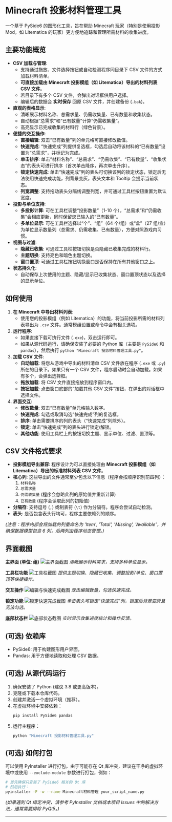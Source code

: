 # Minecraft 投影材料管理工具

一个基于 PySide6 的图形化工具，旨在帮助 Minecraft 玩家（特别是使用投影 Mod，如 Litematica 的玩家）更方便地追踪和管理所需材料的收集进度。

## 主要功能概览

- **CSV 加载与管理**:
  - 支持通过拖放、文件选择按钮或自动检测程序同目录下 CSV 文件的方式加载材料清单。
  - **可直接加载由 Minecraft 投影模组（如 Litematica）导出的材料列表 CSV 文件**。
  - 若目录下有多个 CSV 文件，会弹出对话框供用户选择。
  - 编辑后的数据会 **实时保存** 回原 CSV 文件，并创建备份 (`.bak`)。
- **直观的表格显示**:
  - 清晰展示材料名称、总需求量、仍需收集量、已有数量和收集状态。
  - 自动根据“总需求”和“已有数量”计算“仍需收集量”。
  - 高亮显示已完成收集的材料行（绿色背景）。
- **便捷的交互操作**:
  - **直接编辑**: 双击“已有数量”列的单元格可直接修改数值。
  - **快速完成**: “快速完成”列提供复选框，勾选后自动将该材料的“已有数量”设置为“总需求”，并标记为完成。
  - **单击排序**: 单击“材料名称”、“总需求”、“仍需收集”、“已有数量”、“收集状态”的表头可进行排序（首次单击降序，再次单击升序）。
  - **锁定快速完成**: 单击“快速完成”列的表头可切换该列的锁定状态，锁定后无法使用快速完成功能，列背景变灰，表头文本和 Tooltip 会提示当前状态。
  - **列宽调整**: 支持拖动表头分隔线调整列宽，并可通过工具栏按钮重置为默认宽度。
- **投影与单位支持**:
  - **多投影计算**: 可在工具栏调整“投影数量”（1-10 个），“总需求”和“仍需收集”会相应更新，同时保留您已输入的“已有数量”。
  - **多单位显示**: 可在工具栏选择以“个”、“组”（64 个/组）或“盒”（27 组/盒）为单位显示数量列（总需求、仍需收集、已有数量），方便对照游戏内习惯。
- **视图与过滤**:
  - **隐藏已收集**: 可通过工具栏按钮切换是否隐藏已收集完成的材料行。
  - **主题切换**: 支持亮色和暗色主题切换。
  - **窗口置顶**: 可通过工具栏按钮切换窗口是否保持在所有其他窗口之上。
- **状态持久化**:
  - 自动保存上次使用的主题、隐藏/显示已收集状态、窗口置顶状态以及选择的显示单位。

## 如何使用

1.  **在 Minecraft 中导出材料列表**:
    - 使用您的投影模组（例如 Litematica）的功能，将当前投影所需的材料列表导出为 `.csv` 文件。通常模组设置或命令中会有相关选项。
2.  **运行程序**:
    - 如果直接下载可执行文件 (`.exe`)，双击运行即可。
    - 如果从源代码运行，请确保安装了必要的 Python 库（主要是 `PySide6` 和 `pandas`），然后执行 `python "Minecraft 投影材料管理工具.py"`。
3.  **加载 CSV 文件**:
    - **自动加载**: 将您从游戏中导出的材料清单 CSV 文件放在程序 (`.exe` 或 `.py`) 所在的目录下。如果只有一个 CSV 文件，程序启动时会自动加载。如果有多个，会弹出选择框。
    - **拖放加载**: 将 CSV 文件直接拖放到程序窗口内。
    - **按钮加载**: 点击窗口底部的“加载其他 CSV 文件”按钮，在弹出的对话框中选择文件。
4.  **界面交互**:
    - **修改数量**: 双击“已有数量”单元格输入数字。
    - **快速完成**: 勾选或取消勾选“快速完成”列的复选框。
    - **排序**: 单击需要排序的列的表头（“快速完成”列除外）。
    - **锁定**: 单击“快速完成”列的表头进行锁定/解锁。
    - **其他功能**: 使用工具栏上的按钮切换主题、显示单位、过滤、置顶等。

## CSV 文件格式要求

- **投影模组导出兼容**: 程序设计为可以直接处理由 **Minecraft 投影模组（如 Litematica）导出的标准材料列表 CSV 文件**。
- **核心列**: 这些导出的文件通常至少包含以下信息（程序会按顺序识别前四列）：
  1.  `材料名称`
  2.  `总需求量`
  3.  `仍需收集量` (程序会忽略此列的原始值并重新计算)
  4.  `已有数量` (程序会读取此列的初始值)
- **分隔符**: 支持逗号 (`,`) 或制表符 (`\t`) 作为分隔符。程序会尝试自动检测。
- **表头**: 是否包含表头行均可，程序主要依赖列的顺序。

_(注意：程序内部会将加载的列重命名为 'Item', 'Total', 'Missing', 'Available'，并确保数据模型包含 6 列，后两列由程序动态管理。)_

## 界面截图

**主界面 (单位: 组)**
![主界面截图](images/main_view_stacks.png)
_清晰展示材料需求，支持多种单位显示。_

**工具栏功能**
![工具栏截图](images/toolbar_features.png)
_提供主题切换、隐藏已收集、调整投影/单位、窗口置顶等快捷操作。_

**交互操作**
![编辑与快速完成截图](images/interaction_edit_complete.png)
_双击编辑数量，勾选快速完成。_

**锁定功能**
![锁定快速完成截图](images/lock_quick_complete.png)
_单击表头可锁定“快速完成”列，锁定后背景变灰且无法勾选。_

**底部状态栏**
![底部状态截图](images/status_bar_stats.png)
_实时显示收集进度统计和操作反馈。_

## (可选) 依赖库

- PySide6: 用于构建图形用户界面。
- Pandas: 用于方便地读取和处理 CSV 数据。

## (可选) 从源代码运行

1.  确保安装了 Python (建议 3.8 或更高版本)。
2.  克隆或下载本仓库代码。
3.  创建并激活一个虚拟环境（推荐）。
4.  在虚拟环境中安装依赖：
    ```bash
    pip install PySide6 pandas
    ```
5.  运行主程序：
    ```bash
    python "Minecraft 投影材料管理工具.py"
    ```

## (可选) 如何打包

可以使用 PyInstaller 进行打包。由于可能存在 Qt 库冲突，建议在干净的虚拟环境中或使用 `--exclude-module` 参数进行打包，例如：

```bash
# 首先确保只安装了 PySide6 相关的 Qt 库
# 然后执行：
pyinstaller -F -w --name Minecraft材料管理 your_script_name.py
```

_(如果遇到 Qt 绑定冲突，请参考 PyInstaller 文档或本项目 Issues 中的解决方法，通常需要排除 PyQt5。)_

---
